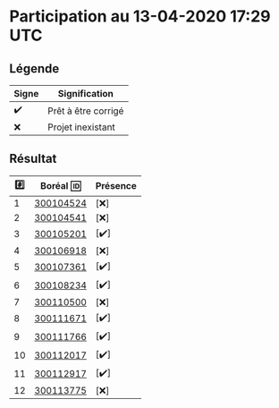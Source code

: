 # Participation au 13-04-2020 17:29 UTC
 
## Légende
 
| Signe              | Signification                 |
|--------------------|-------------------------------|
| :heavy_check_mark: | Prêt à être corrigé           |
| :x:                | Projet inexistant             |
 
## Résultat
 
|:hash:| Boréal :id:                | Présence         |
|------|----------------------------|------------------|
| 1 | [300104524](../300104524/b300104524.py) | [:x:] |
| 2 | [300104541](../300104541/b300104541.py) | [:x:] |
| 3 | [300105201](../300105201/b300105201.py) | [:heavy_check_mark:] |
| 4 | [300106918](../300106918/b300106918.py) | [:x:] |
| 5 | [300107361](../300107361/b300107361.py) | [:heavy_check_mark:] |
| 6 | [300108234](../300108234/b300108234.py) | [:heavy_check_mark:] |
| 7 | [300110500](../300110500/b300110500.py) | [:x:] |
| 8 | [300111671](../300111671/b300111671.py) | [:heavy_check_mark:] |
| 9 | [300111766](../300111766/b300111766.py) | [:heavy_check_mark:] |
| 10 | [300112017](../300112017/b300112017.py) | [:heavy_check_mark:] |
| 11 | [300112917](../300112917/b300112917.py) | [:heavy_check_mark:] |
| 12 | [300113775](../300113775/b300113775.py) | [:x:] |
